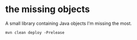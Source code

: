 # the missing objects

A small library containing Java objects I'm missing the most.

```
mvn clean deploy -Prelease
```
